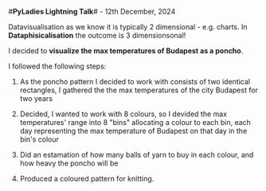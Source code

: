 #**PyLadies Lightning Talk**# - 12th December, 2024

Datavisualisation as we know it is typically 2 dimensional - e.g. charts. In **Dataphisicalisation** the outcome is 3 dimensionsonal!

I decided to **visualize the max temperatures of Budapest as a poncho**.

I followed the following steps:

1. As the poncho pattern I decided to work with consists of two identical rectangles, I gathered the the max temperatures of the city Budapest for two years

2. Decided, I wanted to work with 8 colours, so I devided the max temperatures' range into 8 "bins" allocating a colour to each bin, each day representing the max temperature of Budapest on that day in the bin's colour

3. Did an estamation of how many balls of yarn to buy in each colour, and how heavy the poncho will be

4. Produced a coloured pattern for knitting.

